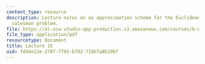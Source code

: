 ```yaml
---
content_type: resource
description: Lecture notes on an approximation scheme for the Euclidean traveling
  salesman problem.
file: https://ol-ocw-studio-app-production.s3.amazonaws.com/courses/6-854j-advanced-algorithms-fall-2008/fd44e12e278f7793b782718bfa8b19bf_arora.pdf
file_type: application/pdf
resourcetype: Document
title: Lecture 15
uid: fd44e12e-278f-7793-b782-718bfa8b19bf
---
```

